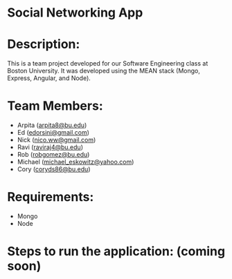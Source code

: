 # Social Networking App

# Description:
This is a team project developed for our Software Engineering class at Boston University.  It was developed using the MEAN stack (Mongo, Express, Angular, and Node).

# Team Members:

* Arpita (arpita8@bu.edu)
* Ed (edorsini@gmail.com)
* Nick (nico.ww@gmail.com)
* Ravi (raviraj4@bu.edu)
* Rob (robgomez@bu.edu)
* Michael (michael_eskowitz@yahoo.com)
* Cory (coryds86@bu.edu)

# Requirements:

- Mongo
- Node

# Steps to run the application: (coming soon)

